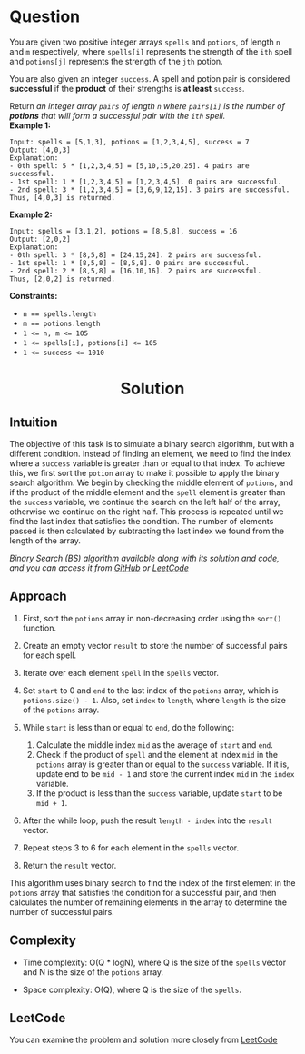 # Question
You are given two positive integer arrays `spells` and `potions`, of length `n` and `m` respectively, where `spells[i]` represents the strength of the `ith` spell and `potions[j]` represents the strength of the `jth` potion.

You are also given an integer `success`. A spell and potion pair is considered **successful** if the **product** of their strengths is **at least** `success`.

Return *an integer array `pairs` of length `n` where `pairs[i]` is the number of **potions** that will form a successful pair with the `ith` spell.*<br/>
**Example 1:**<br/>
```
Input: spells = [5,1,3], potions = [1,2,3,4,5], success = 7
Output: [4,0,3]
Explanation:
- 0th spell: 5 * [1,2,3,4,5] = [5,10,15,20,25]. 4 pairs are successful.
- 1st spell: 1 * [1,2,3,4,5] = [1,2,3,4,5]. 0 pairs are successful.
- 2nd spell: 3 * [1,2,3,4,5] = [3,6,9,12,15]. 3 pairs are successful.
Thus, [4,0,3] is returned.
```
**Example 2:**<br/>
```
Input: spells = [3,1,2], potions = [8,5,8], success = 16
Output: [2,0,2]
Explanation:
- 0th spell: 3 * [8,5,8] = [24,15,24]. 2 pairs are successful.
- 1st spell: 1 * [8,5,8] = [8,5,8]. 0 pairs are successful. 
- 2nd spell: 2 * [8,5,8] = [16,10,16]. 2 pairs are successful. 
Thus, [2,0,2] is returned.
```

**Constraints:**

- `n == spells.length`
- `m == potions.length`
- `1 <= n, m <= 105`
- `1 <= spells[i], potions[i] <= 105`
- `1 <= success <= 1010`

<h1 align="center">Solution</h1>

## Intuition
The objective of this task is to simulate a binary search algorithm, but with a different condition. Instead of finding an element, we need to find the index where a `success` variable is greater than or equal to that index. To achieve this, we first sort the `potion` array to make it possible to apply the binary search algorithm. We begin by checking the middle element of `potions`, and if the product of the middle element and the `spell` element is greater than the `success` variable, we continue the search on the left half of the array, otherwise we continue on the right half. This process is repeated until we find the last index that satisfies the condition. The number of elements passed is then calculated by subtracting the last index we found from the length of the array.

*Binary Search (BS) algorithm available along with its solution and code, and you can access it from [GitHub](https://github.com/Mohamed-Khalifa12/Problem-Solving/tree/main/Binary%20Search) or [LeetCode](https://leetcode.com/problems/binary-search/solutions/3367422/easy-solution-with-without-recursion-d/)*

## Approach
1. First, sort the `potions` array in non-decreasing order using the `sort()` function.

2. Create an empty vector `result` to store the number of successful pairs for each spell.

3. Iterate over each element `spell` in the `spells` vector.

4. Set `start` to 0 and `end` to the last index of the `potions` array, which is `potions.size() - 1`. Also, set `index` to `length`, where `length` is the size of the `potions` array.

5. While `start` is less than or equal to `end`, do the following:

    1. Calculate the middle index `mid` as the average of `start` and `end`.
    2. Check if the product of `spell` and the element at index `mid` in the `potions` array is greater than or equal to the `success` variable. If it is, update end to be `mid - 1` and store the current index `mid` in the `index` variable.
    3. If the product is less than the `success` variable, update `start` to be `mid + 1`.

6. After the while loop, push the result `length - index` into the `result` vector.

7. Repeat steps 3 to 6 for each element in the `spells` vector.

8. Return the `result` vector.

This algorithm uses binary search to find the index of the first element in the `potions` array that satisfies the condition for a successful pair, and then calculates the number of remaining elements in the array to determine the number of successful pairs.

## Complexity
- Time complexity: O(Q * logN), where Q is the size of the `spells` vector and N is the size of the `potions` array.

- Space complexity: O(Q), where Q is the size of the `spells`.

## LeetCode
You can examine the problem and solution more closely from [LeetCode](https://leetcode.com/problems/successful-pairs-of-spells-and-potions/solutions/3372001/easy-solution-with-explanation-in-cpp-d-beats-96-5/)